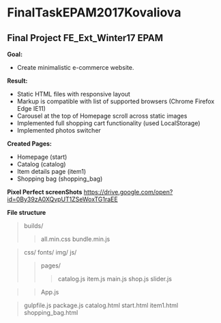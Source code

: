 # FinalTaskEPAM2017Kovaliova
## Final Project FE_Ext_Winter17 EPAM

**Goal:**
- Create minimalistic e-commerce website.

**Result:**
- Static HTML files with responsive layout
- Markup is compatible with list of supported browsers (Chrome Firefox Edge IE11)
- Carousel at the top of Homepage scroll across static images
- Implemented full shopping cart functionality (used LocalStorage)
- Implemented photos switcher

**Created Pages:**
- Homepage (start)
- Catalog (catalog)
- Item details page (item1)
- Shopping bag (shopping_bag)

**Pixel Perfect screenShots**
<https://drive.google.com/open?id=0By39zA0XQvpUT1ZSeWoxTG1raEE>


**File structure**
> builds/
> > all.min.css
> > bundle.min.js

> css/
> fonts/
> img/
> js/
> > pages/
> > > catalog.js
> > > item.js
> > > main.js
> > > shop.js
> > > slider.js

> > App.js

> gulpfile.js
> package.js
> catalog.html
> start.html
> item1.html
> shopping_bag.html
